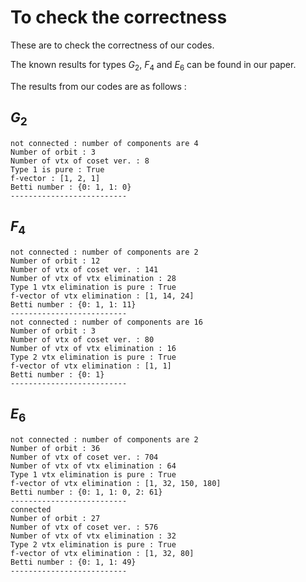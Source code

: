 # To check the correctness
These are to check the correctness of our codes.

The known results for types $G_2$, $F_4$ and $E_6$ can be found in our paper.



The results from our codes are as follows :

## $G_2$

```{python}
not connected : number of components are 4
Number of orbit : 3
Number of vtx of coset ver. : 8
Type 1 is pure : True
f-vector : [1, 2, 1]
Betti number : {0: 1, 1: 0}
--------------------------
```

## $F_4$

```{python}
not connected : number of components are 2
Number of orbit : 12
Number of vtx of coset ver. : 141
Number of vtx of vtx elimination : 28
Type 1 vtx elimination is pure : True
f-vector of vtx elimination : [1, 14, 24]
Betti number : {0: 1, 1: 11}
--------------------------
not connected : number of components are 16
Number of orbit : 3
Number of vtx of coset ver. : 80
Number of vtx of vtx elimination : 16
Type 2 vtx elimination is pure : True
f-vector of vtx elimination : [1, 1]
Betti number : {0: 1}
--------------------------
```

## $E_6$

```{python}
not connected : number of components are 2
Number of orbit : 36
Number of vtx of coset ver. : 704
Number of vtx of vtx elimination : 64
Type 1 vtx elimination is pure : True
f-vector of vtx elimination : [1, 32, 150, 180]
Betti number : {0: 1, 1: 0, 2: 61}
--------------------------
connected
Number of orbit : 27
Number of vtx of coset ver. : 576
Number of vtx of vtx elimination : 32
Type 2 vtx elimination is pure : True
f-vector of vtx elimination : [1, 32, 80]
Betti number : {0: 1, 1: 49}
--------------------------
```
